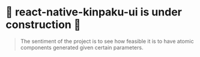 # 🚧 react-native-kinpaku-ui is under construction 🚧

> The sentiment of the project is to see how feasible it is to have atomic components generated given certain parameters.

